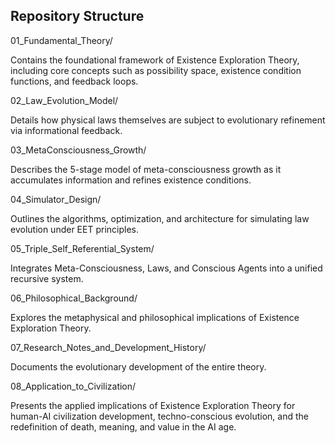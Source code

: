 ## Repository Structure

01_Fundamental_Theory/

Contains the foundational framework of Existence Exploration Theory, including core concepts such as possibility space, existence condition functions, and feedback loops.

02_Law_Evolution_Model/

Details how physical laws themselves are subject to evolutionary refinement via informational feedback.

03_MetaConsciousness_Growth/

Describes the 5-stage model of meta-consciousness growth as it accumulates information and refines existence conditions.

04_Simulator_Design/

Outlines the algorithms, optimization, and architecture for simulating law evolution under EET principles.

05_Triple_Self_Referential_System/

Integrates Meta-Consciousness, Laws, and Conscious Agents into a unified recursive system.

06_Philosophical_Background/

Explores the metaphysical and philosophical implications of Existence Exploration Theory.

07_Research_Notes_and_Development_History/

Documents the evolutionary development of the entire theory.

08_Application_to_Civilization/

Presents the applied implications of Existence Exploration Theory for human-AI civilization development, techno-conscious evolution, and the redefinition of death, meaning, and value in the AI age.
